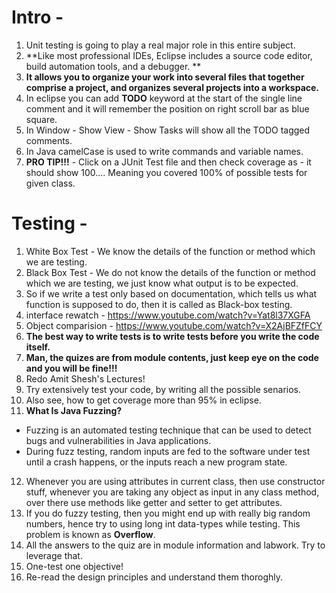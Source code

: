 # Intro -
1. Unit testing is going to play a real major role in this entire subject.
2. **Like most professional IDEs, Eclipse includes a source code editor, build automation tools, and a debugger. **
3. **It allows you to organize your work into several files that together comprise a project, and organizes several projects into a workspace.**
4. In eclipse you can add **TODO** keyword at the start of the single line comment and it will remember the position on right scroll bar as blue square.
5. In Window - Show View - Show Tasks will show all the TODO tagged comments.
6. In Java camelCase is used to write commands and variable names.
7. **PRO TIP!!!** - Click on a JUnit Test file and then check coverage as - it should show 100.... Meaning you covered 100% of possible tests for given class.



# Testing -
1. White Box Test - We know the details of the function or method which we are testing.
2. Black Box Test - We do not know the details of the function or method which we are testing, we just know what output is to be expected.
3. So if we write a test only based on documentation, which tells us what function is supposed to do, then it is called as Black-box testing.
4. interface rewatch - https://www.youtube.com/watch?v=Yat8l37XGFA
5. Object comparision - https://www.youtube.com/watch?v=X2AjBFZfFCY
6. **The best way to write tests is to write tests before you write the code itself.**
7. **Man, the quizes are from module contents, just keep eye on the code and you will be fine!!!**
8. Redo Amit Shesh's Lectures!
9. Try extensively test your code, by writing all the possible senarios.
10. Also see, how to get coverage more than 95% in eclipse.
11. **What Is Java Fuzzing?** 
  - Fuzzing is an automated testing technique that can be used to detect bugs and vulnerabilities in Java applications. 
  - During fuzz testing, random inputs are fed to the software under test until a crash happens, or the inputs reach a new program state.
12. Whenever you are using attributes in current class, then use constructor stuff, whenever you are taking any object as input in any class method, over there use methods like getter and setter to get attributes.
13. If you do fuzzy testing, then you might end up with really big random numbers, hence try to using long int data-types while testing. This problem is known as **Overflow**.
14. All the answers to the quiz are in module information and labwork. Try to leverage that.
15. One-test one objective!
16. Re-read the design principles and understand them thoroghly.
